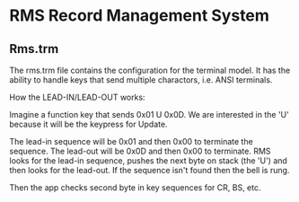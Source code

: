 # RMS Record Management System


## Rms.trm

The rms.trm file contains the configuration for the terminal model. It has the ability to handle keys that send multiple charactors, i.e. ANSI terminals.

How the LEAD-IN/LEAD-OUT works:

Imagine a function key that sends 0x01 U 0x0D. We are interested in the 'U' because it will be the keypress for Update.

The lead-in sequence will be 0x01 and then 0x00 to terminate the sequence. The lead-out will be 0x0D and then 0x00 to terminate. RMS looks for the lead-in sequence, pushes the next byte on stack (the 'U') and then looks for the lead-out. If the sequence isn't found then the bell is rung.

Then the app checks second byte in key sequences for CR, BS, etc.

